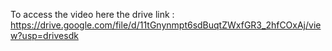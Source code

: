 To access the video here the drive link : https://drive.google.com/file/d/11tGnynmpt6sdBuqtZWxfGR3_2hfCOxAj/view?usp=drivesdk
